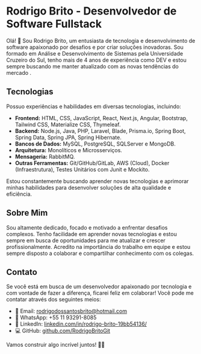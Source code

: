 # Rodrigo Brito - Desenvolvedor de Software Fullstack

Olá! 👋 Sou Rodrigo Brito, um entusiasta de tecnologia e desenvolvimento de software apaixonado por desafios e por criar soluções inovadoras. Sou formado em Análise e Desenvolvimento de Sistemas pela Universidade Cruzeiro do Sul, tenho mais de 4 anos de experiência como DEV e estou sempre buscando me manter atualizado com as novas tendências do mercado .

## Tecnologias

Possuo experiências e habilidades em diversas tecnologias, incluindo:

- **Frontend:** HTML, CSS, JavaScript, React, Next.js, Angular, Bootstrap, Tailwind CSS, Materialize CSS, Thymeleaf.
- **Backend:** Node.js, Java, PHP, Laravel, Blade, Prisma.io, Spring Boot, Spring Data, Spring JPA, Spring Hibernate.
- **Bancos de Dados:** MySQL, PostgreSQL, SQLServer e MongoDB.
- **Arquitetura:** Monolíticos e Microsserviços.
- **Mensageria:** RabbitMQ.
- **Outras Ferramentas:** Git/GitHub/GitLab, AWS (Cloud), Docker (Infraestrutura), Testes Unitários com Junit e Mockito.

Estou constantemente buscando aprender novas tecnologias e aprimorar minhas habilidades para desenvolver soluções de alta qualidade e eficiência.

## Sobre Mim

Sou altamente dedicado, focado e motivado a enfrentar desafios complexos. Tenho facilidade em aprender novas tecnologias e estou sempre em busca de oportunidades para me atualizar e crescer profissionalmente. Acredito na importância do trabalho em equipe e estou sempre disposto a colaborar e compartilhar conhecimento com os colegas.

## Contato

Se você está em busca de um desenvolvedor apaixonado por tecnologia e com vontade de fazer a diferença, ficarei feliz em colaborar! Você pode me contatar através dos seguintes meios:

- 📧 Email: rodrigodossantosbrito@hotmail.com
- 📱 WhatsApp: +55 11 93291-8085
- 🔗 LinkedIn: [linkedin.com/in/rodrigo-brito-19bb54136/](https://www.linkedin.com/in/rodrigo-brito-19bb54136/)
- 💻 GitHub: [github.com/RodrigoBritoGit](https://github.com/RodrigoBritoGit)

Vamos construir algo incrível juntos! 🚀🚀

